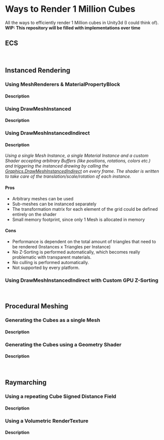 # Ways to Render 1 Million Cubes
All the ways to efficiently render 1 Million cubes in Unity3d (I could think of).
**WIP: This repository will be filled with implementations over time**

## ECS 

<br/>

## Instanced Rendering

### Using MeshRenderers & MaterialPropertyBlock
#### Description

### Using DrawMeshInstanced
#### Description

### Using DrawMeshInstancedIndirect
#### Description
_Using a single Mesh Instance, a single Material Instance and a custom Shader accepting arbitrary Buffers (like positions, rotations, colors etc.) and triggering the instanced drawing by calling the [Graphics.DrawMeshInstancedIndirect](https://docs.unity3d.com/ScriptReference/Graphics.DrawMeshInstancedIndirect.html) on every frame.
The shader is written to take care of the translation/scale/rotation of each instance._
#### Pros
* Arbitrary meshes can be used
* Sub-meshes can be instanced separately
* The transformation matrix for each element of the grid could be defined entirely on the shader
* Small memory footprint, since only 1 Mesh is allocated in memory
#### Cons
* Performance is dependent on the total amount of triangles that need to be rendered (Instances x Triangles per Instance)
* No Z-Sorting is performed automatically, which becomes really problematic with transparent materials.
* No culling is performed automatically.
* Not supported by every platform.

### Using DrawMeshInstancedIndirect with Custom GPU Z-Sorting
<br/>

## Procedural Meshing

### Generating the Cubes as a single Mesh
#### Description
### Generating the Cubes using a Geometry Shader
#### Description


<br/>

## Raymarching

### Using a repeating Cube Signed Distance Field
#### Description
### Using a Volumetric RenderTexture
#### Description

